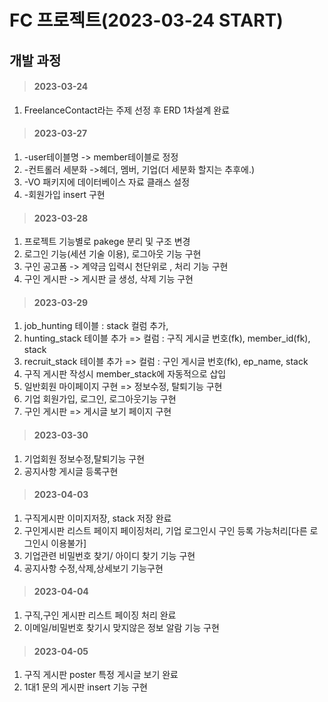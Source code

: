 # FC 프로젝트(2023-03-24 START)


## 개발 과정
> #### 2023-03-24 
1. FreelanceContact라는 주제 선정 후 ERD 1차설계 완료

> #### 2023-03-27  
1. -user테이블명 -> member테이블로 정정 
2. -컨트롤러 세분화 ->헤더, 멤버, 기업(더 세분화 할지는 추후에.)
3. -VO 패키지에 데이터베이스 자료 클래스 설정
4. -회원가입 insert 구현

> #### 2023-03-28
1. 프로젝트 기능별로 pakege 분리 및 구조 변경
2. 로그인 기능(세션 기술 이용), 로그아웃 기능 구현
3. 구인 공고폼 -> 계약금 입력시 천단위로 , 처리 기능 구현
4. 구인 게시판 -> 게시판 글 생성, 삭제 기능 구현

> #### 2023-03-29
1. job_hunting 테이블 : stack 컬럼 추가,
2. hunting_stack 테이블 추가 => 컬럼 : 구직 게시글 번호(fk), member_id(fk), stack
3. recruit_stack 테이블 추가 => 컬럼 : 구인 게시글 번호(fk), ep_name, stack
4. 구직 게시판 작성시 member_stack에 자동적으로 삽입
5. 일반회원 마이페이지 구현 => 정보수정, 탈퇴기능 구현
6. 기업 회원가입, 로그인, 로그아웃기능 구현  
7. 구인 게시판 => 게시글 보기 페이지 구현

> #### 2023-03-30
1. 기업회원 정보수정,탈퇴기능 구현
2. 공지사항 게시글 등록구현

> #### 2023-04-03
1. 구직게시판 이미지저장, stack 저장 완료
2. 구인게시판 리스트 페이지 페이징처리, 기업 로그인시 구인 등록 가능처리[다른 로그인시 이용불가]
3. 기업관련 비밀번호 찾기/ 아이디 찾기 기능 구현
4. 공지사항 수정,삭제,상세보기 기능구현

> #### 2023-04-04
1. 구직,구인 게시판 리스트 페이징 처리 완료
2. 이메일/비밀번호 찾기시 맞지않은 정보 알람 기능 구현

> #### 2023-04-05
1. 구직 게시판 poster 특정 게시글 보기 완료
2. 1대1 문의 게시판 insert 기능 구현
   
